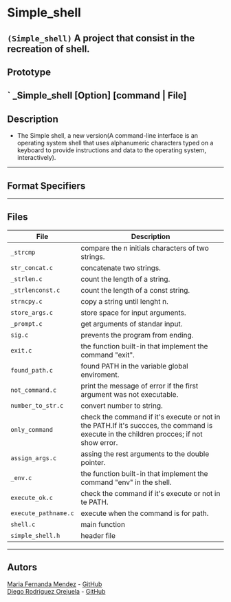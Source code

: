 # Simple_shell
`(Simple_shell)`
A project that consist in the recreation of shell.
---
## Prototype
` _Simple_shell [Option] [command | File]
---
## Description
-  The  Simple  shell, a new version(A command-line interface is an
operating system shell that uses alphanumeric  characters  typed
on  a keyboard to provide instructions and data to the operating
system, interactively).

---
## Format Specifiers

---
## Files
File | Description
--- | ---
`_strcmp` | compare the n initials characters of two strings.
`str_concat.c` | concatenate two strings.
`_strlen.c` | count the length of a string.
`_strlenconst.c` | count the length of a const string.
`strncpy.c` | copy a string until lenght n.
`store_args.c` | store space for input arguments.
`_prompt.c` | get arguments of standar input.
`sig.c` | prevents the program from ending.
`exit.c` | the function built-in that implement the command "exit".
`found_path.c` | found PATH in the variable global enviroment.
`not_command.c` | print the message of error if the first argument was not executable.
`number_to_str.c` | convert number to string.
`only_command` | check the command if it's execute or not in the PATH.If it's succces, the command is execute in the children procces; if not show error.
`assign_args.c` | assing the rest arguments to the double pointer.
`_env.c` | the function built-in that implement the command "env" in the shell.
`execute_ok.c` | check the command if it's execute or not in te PATH.
`execute_pathname.c` | execute when the command is for path.
`shell.c` | main function
`simple_shell.h` | header file
---
## Autors

[Maria Fernanda Mendez](https://twitter.com/Ma_dez17) - [GitHub](https://github.com/Madez17)\
[Diego Rodriguez Orejuela](https://twitter.com/DiegoOrejuela2) - [GitHub](https://github.com/DiegoOrejuela)


